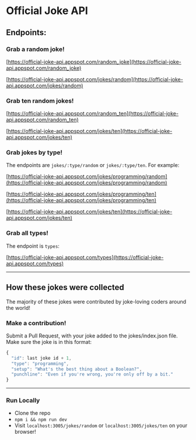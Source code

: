 # Official Joke API

## Endpoints:

### Grab a random joke!
[https://official-joke-api.appspot.com/random_joke](https://official-joke-api.appspot.com/random_joke)


[https://official-joke-api.appspot.com/jokes/random](https://official-joke-api.appspot.com/jokes/random)

### Grab ten random jokes!
[https://official-joke-api.appspot.com/random_ten](https://official-joke-api.appspot.com/random_ten)


[https://official-joke-api.appspot.com/jokes/ten](https://official-joke-api.appspot.com/jokes/ten)

### Grab jokes by type!

The endpoints are `jokes/:type/random` or `jokes/:type/ten`. For example:

[https://official-joke-api.appspot.com/jokes/programming/random](https://official-joke-api.appspot.com/jokes/programming/random)

[https://official-joke-api.appspot.com/jokes/programming/ten](https://official-joke-api.appspot.com/jokes/programming/ten)

[https://official-joke-api.appspot.com/jokes/ten](https://official-joke-api.appspot.com/jokes/ten)

### Grab all types!

The endpoint is `types`:

[https://official-joke-api.appspot.com/types](https://official-joke-api.appspot.com/types)

***

## How these jokes were collected

The majority of these jokes were contributed by joke-loving coders around the world!

### Make a contribution!

Submit a Pull Request, with your joke added to the jokes/index.json file. Make sure the joke is in this format:

```javascript
{
  "id": last joke id + 1,
  "type": "programming",
  "setup": "What's the best thing about a Boolean?",
  "punchline": "Even if you're wrong, you're only off by a bit."
}
```

***

### Run Locally
* Clone the repo
* `npm i && npm run dev`
* Visit `localhost:3005/jokes/random` or `localhost:3005/jokes/ten` on your browser!
